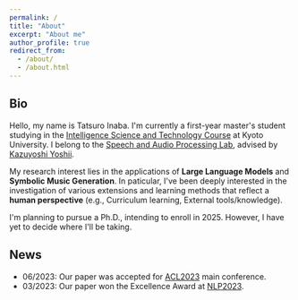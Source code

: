 ```yaml
---
permalink: /
title: "About"
excerpt: "About me"
author_profile: true
redirect_from: 
  - /about/
  - /about.html
---
```

## Bio
Hello, my name is Tatsuro Inaba. I'm currently a first-year master's student studying in the [Intelligence Science and Technology Course](https://www.ist.i.kyoto-u.ac.jp/) at Kyoto University. I belong to the [Speech and Audio Processing Lab](http://sap.ist.i.kyoto-u.ac.jp/EN/), advised by [Kazuyoshi Yoshii](http://sap.ist.i.kyoto-u.ac.jp/members/yoshii/).

My research interest lies in the applications of **Large Language Models** and **Symbolic Music Generation**. In paticular, I've been deeply interested in the investigation of various extensions and learning methods that reflect a **human perspective** (e.g., Curriculum learning, External tools/knowledge).

I'm planning to pursue a Ph.D., intending to enroll in 2025. However, I have yet to decide where I'll be taking.

## News

- 06/2023: Our paper was accepted for [ACL2023](https://2023.aclweb.org/) main conference.
- 03/2023: Our paper won the Excellence Award at [NLP2023](https://www.anlp.jp/nlp2023/).